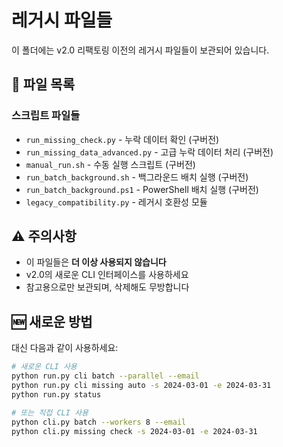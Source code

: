 # 레거시 파일들

이 폴더에는 v2.0 리팩토링 이전의 레거시 파일들이 보관되어 있습니다.

## 📁 파일 목록

### 스크립트 파일들
- `run_missing_check.py` - 누락 데이터 확인 (구버전)
- `run_missing_data_advanced.py` - 고급 누락 데이터 처리 (구버전)
- `manual_run.sh` - 수동 실행 스크립트 (구버전)
- `run_batch_background.sh` - 백그라운드 배치 실행 (구버전)
- `run_batch_background.ps1` - PowerShell 배치 실행 (구버전)
- `legacy_compatibility.py` - 레거시 호환성 모듈

## ⚠️ 주의사항

- 이 파일들은 **더 이상 사용되지 않습니다**
- v2.0의 새로운 CLI 인터페이스를 사용하세요
- 참고용으로만 보관되며, 삭제해도 무방합니다

## 🆕 새로운 방법

대신 다음과 같이 사용하세요:

```bash
# 새로운 CLI 사용
python run.py cli batch --parallel --email
python run.py cli missing auto -s 2024-03-01 -e 2024-03-31
python run.py status

# 또는 직접 CLI 사용
python cli.py batch --workers 8 --email
python cli.py missing check -s 2024-03-01 -e 2024-03-31
``` 